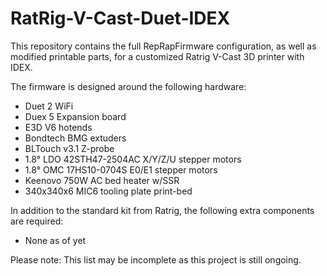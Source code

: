 # RatRig-V-Cast-Duet-IDEX
This repository contains the full RepRapFirmware configuration, as well as modified printable parts, for a customized Ratrig V-Cast 3D printer with IDEX.

The firmware is designed around the following hardware:
* Duet 2 WiFi
* Duex 5 Expansion board
* E3D V6 hotends
* Bondtech BMG extuders
* BLTouch v3.1 Z-probe
* 1.8° LDO 42STH47-2504AC X/Y/Z/U stepper motors
* 1.8° OMC 17HS10-0704S E0/E1 stepper motors
* Keenovo 750W AC bed heater w/SSR
* 340x340x6 MIC6 tooling plate print-bed

In addition to the standard kit from Ratrig, the following extra components are required:
* None as of yet

Please note: This list may be incomplete as this project is still ongoing.